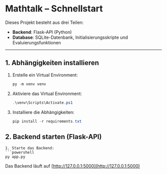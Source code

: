 # Mathtalk – Schnellstart

Dieses Projekt besteht aus drei Teilen:
- **Backend**: Flask-API (Python)
- **Database**: SQLite-Datenbank, Initialisierungsskripte und Evaluierungsfunktionen

---
## 1. Abhängigkeiten installieren
1. Erstelle ein Virtual Environment:
   ```powershell
   py -m venv venv
   ```
2. Aktiviere das Virtual Environment:
   ```powershell
   .\venv\Scripts\Activate.ps1
   ```
3. Installiere die Abhängigkeiten:
   ```powershell
   pip install -r requirements.txt
   ```

## 2. Backend starten (Flask-API)
   ```
1. Starte das Backend:
   ```powershell
   py app.py
   ```
   Das Backend läuft auf [http://127.0.0.1:5000](http://127.0.0.1:5000)

